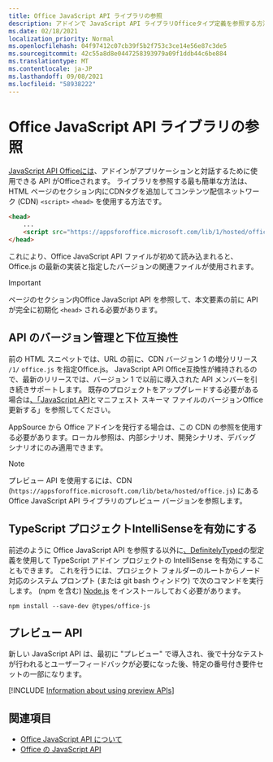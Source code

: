 ```yaml
---
title: Office JavaScript API ライブラリの参照
description: アドインで JavaScript API ライブラリOfficeタイプ定義を参照する方法について説明します。
ms.date: 02/18/2021
localization_priority: Normal
ms.openlocfilehash: 04f97412c07cb39f5b2f753c3ce14e56e87c3de5
ms.sourcegitcommit: 42c55a8d8e0447258393979a09f1ddb44c6be884
ms.translationtype: MT
ms.contentlocale: ja-JP
ms.lasthandoff: 09/08/2021
ms.locfileid: "58938222"
---
```

# <a name="referencing-the-office-javascript-api-library"></a>Office JavaScript API ライブラリの参照

[JavaScript API Officeには](../reference/javascript-api-for-office.md)、アドインがアプリケーションと対話するために使用できる API がOfficeされます。 ライブラリを参照する最も簡単な方法は、HTML ページのセクション内にCDNタグを追加してコンテンツ配信ネットワーク (CDN) `<script>` `<head>` を使用する方法です。

```html
<head>
    ...
    <script src="https://appsforoffice.microsoft.com/lib/1/hosted/office.js" type="text/javascript"></script>
</head>
```

これにより、Office JavaScript API ファイルが初めて読み込まれると、Office.js の最新の実装と指定したバージョンの関連ファイルが使用されます。

> [!IMPORTANT]
> ページのセクション内Office JavaScript API を参照して、本文要素の前に API が完全に初期化 `<head>` される必要があります。

## <a name="api-versioning-and-backward-compatibility"></a>API のバージョン管理と下位互換性

前の HTML スニペットでは、URL の前に、CDN バージョン 1 の増分リリース `/1/` `office.js` を指定Office.js。 JavaScript API Office互換性が維持されるので、最新のリリースでは、バージョン 1 で以前に導入された API メンバーを引き続きサポートします。 既存のプロジェクトをアップグレードする必要がある場合は[、「JavaScript API](update-your-javascript-api-for-office-and-manifest-schema-version.md)とマニフェスト スキーマ ファイルのバージョンOffice更新する」を参照してください。 

AppSource から Office アドインを発行する場合は、この CDN の参照を使用する必要があります。ローカル参照は、内部シナリオ、開発シナリオ、デバッグ シナリオにのみ適用できます。

> [!NOTE]
> プレビュー API を使用するには、CDN (`https://appsforoffice.microsoft.com/lib/beta/hosted/office.js`) にある Office JavaScript API ライブラリのプレビュー バージョンを参照します。

## <a name="enabling-intellisense-for-a-typescript-project"></a>TypeScript プロジェクトIntelliSenseを有効にする

前述のように Office JavaScript API を参照する以外に[、DefinitelyTyped](https://github.com/DefinitelyTyped/DefinitelyTyped/tree/master/types/office-js)の型定義を使用して TypeScript アドイン プロジェクトの IntelliSense を有効にすることもできます。 これを行うには、プロジェクト フォルダーのルートからノード対応のシステム プロンプト (または git bash ウィンドウ) で次のコマンドを実行します。 (npm を含む) [Node.js](https://nodejs.org) をインストールしておく必要があります。

```command&nbsp;line
npm install --save-dev @types/office-js
```

## <a name="preview-apis"></a>プレビュー API

新しい JavaScript API は、最初に "プレビュー" で導入され、後で十分なテストが行われるとユーザーフィードバックが必要になった後、特定の番号付き要件セットの一部になります。

[!INCLUDE [Information about using preview APIs](../includes/using-preview-apis-host.md)]

## <a name="see-also"></a>関連項目

- [Office JavaScript API について](understanding-the-javascript-api-for-office.md)
- [Office の JavaScript API](../reference/javascript-api-for-office.md)
